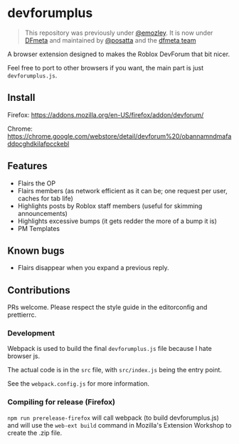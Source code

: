 # devforumplus

> This repository was previously under [@emozley](https://github.com/emozley). It is now under [DFmeta](https://github.com/dfmeta) and maintained by [@posatta](https://github.com/posatta) and the [dfmeta team](https://github.com/orgs/dfmeta/people)

A browser extension designed to makes the Roblox DevForum that bit nicer.

Feel free to port to other browsers if you want, the main part is just `devforumplus.js`.

## Install

Firefox: https://addons.mozilla.org/en-US/firefox/addon/devforum/

Chrome: https://chrome.google.com/webstore/detail/devforum%20/obannamndmafaddpcghdkilafpcckebl

## Features

- Flairs the OP
- Flairs members (as network efficient as it can be; one request per user, caches for tab life)
- Highlights posts by Roblox staff members (useful for skimming announcements)
- Highlights excessive bumps (it gets redder the more of a bump it is)
- PM Templates

## Known bugs

- Flairs disappear when you expand a previous reply.

## Contributions

PRs welcome. Please respect the style guide in the editorconfig and prettierrc.

### Development

Webpack is used to build the final `devforumplus.js` file because I hate browser js.

The actual code is in the `src` file, with `src/index.js` being the entry point.

See the `webpack.config.js` for more information.

### Compiling for release (Firefox)

`npm run prerelease-firefox` will call webpack (to build devforumplus.js) and will use the
`web-ext build` command in Mozilla's Extension Workshop to create the .zip file.
